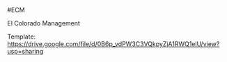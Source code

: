 #ECM

El Colorado Management

Template: https://drive.google.com/file/d/0B6p_vdPW3C3VQkpyZjA1RWQ1elU/view?usp=sharing
